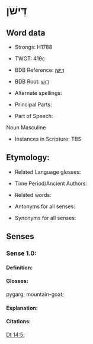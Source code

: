 # דִּישֹׁן

<!-- Status: S2="NeedsEdits" -->
<!-- Lexica used for edits:   -->

## Word data

* Strongs: H1788

* TWOT: 419c

* BDB Reference: [דִּישֹׁן](rc://en/bdb/dict/d.ba.ad)

* BDB Root: [דושׁ](rc://en/bdb/dict/d.ba.aa)

* Alternate spellings:

* Principal Parts:

* Part of Speech:

Noun Masculine 

* Instances in Scripture: TBS

## Etymology:

* Related Language glosses:

* Time Period/Ancient Authors:

* Related words:

* Antonyms for all senses:

* Synonyms for all senses:

## Senses

### Sense 1.0:

#### Definition:

#### Glosses:

pygarg; mountain-goat; 

#### Explanation:

#### Citations:

[Dt 14:5](rc://he/uhb/book/deu/14/5); 

